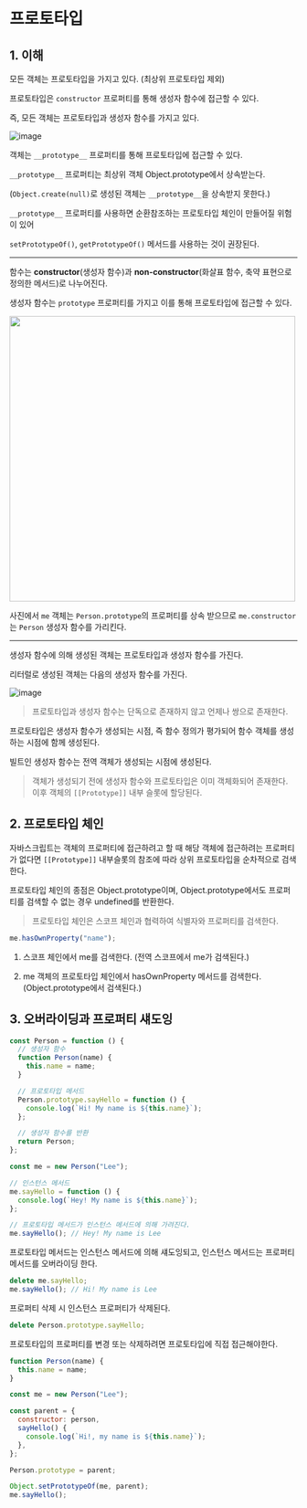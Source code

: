 # 프로토타입

## 1. 이해

모든 객체는 프로토타입을 가지고 있다. (최상위 프로토타입 제외)

프로토타입은 `constructor` 프로퍼티를 통해 생성자 함수에 접근할 수 있다.

즉, 모든 객체는 프로토타입과 생성자 함수를 가지고 있다.

![image](https://github.com/user-attachments/assets/663baedc-fbd5-4a2e-b9c1-82d08e377935)

객체는 `__prototype__` 프로퍼티를 통해 프로토타입에 접근할 수 있다.

`__prototype__` 프로퍼티는 최상위 객체 Object.prototype에서 상속받는다.

(`Object.create(null)`로 생성된 객체는 `__prototype__`을 상속받지 못한다.)

`__prototype__` 프로퍼티를 사용하면 순환참조하는 프로토타입 체인이 만들어질 위험이 있어

`setPrototypeOf()`, `getPrototypeOf()` 메서드를 사용하는 것이 권장된다.

---

함수는 **constructor**(생성자 함수)과 **non-constructor**(화살표 함수, 축약 표현으로 정의한 메서드)로 나누어진다.

생성자 함수는 `prototype` 프로퍼티를 가지고 이를 통해 프로토타입에 접근할 수 있다.

<img src="https://github.com/user-attachments/assets/f54c722f-8d6a-4e08-9239-9345dd17ab34" width="500px" />

사진에서 `me` 객체는 `Person.prototype`의 프로퍼티를 상속 받으므로 `me.constructor`는 `Person` 생성자 함수를 가리킨다.

---

생성자 함수에 의해 생성된 객체는 프로토타입과 생성자 함수를 가진다.

리터럴로 생성된 객체는 다음의 생성자 함수를 가진다.

![image](https://github.com/user-attachments/assets/f72e4acb-85e4-467f-9f46-c8f65a1a760f)

> 프로토타입과 생성자 함수는 단독으로 존재하지 않고 언제나 쌍으로 존재한다.

프로토타입은 생성자 함수가 생성되는 시점, 즉 함수 정의가 평가되어 함수 객체를 생성하는 시점에 함께 생성된다.

빌트인 생성자 함수는 전역 객체가 생성되는 시점에 생성된다.

> 객체가 생성되기 전에 생성자 함수와 프로토타입은 이미 객체화되어 존재한다. 이후 객체의 `[[Prototype]]` 내부 슬롯에 할당된다.

## 2. 프로토타입 체인

자바스크립트는 객체의 프로퍼티에 접근하려고 할 때 해당 객체에 접근하려는 프로퍼티가 없다면 `[[Prototype]]` 내부슬롯의 참조에 따라 상위 프로토타입을 순차적으로 검색한다.

프로토타입 체인의 종점은 Object.prototype이며, Object.prototype에서도 프로퍼티를 검색할 수 없는 경우 undefined를 반환한다.

> 프로토타입 체인은 스코프 체인과 협력하여 식별자와 프로퍼티를 검색한다.

```js
me.hasOwnProperty("name");
```

1. 스코프 체인에서 me를 검색한다. (전역 스코프에서 me가 검색된다.)

2. me 객체의 프로토타입 체인에서 hasOwnProperty 메서드를 검색한다. (Object.prototype에서 검색된다.)

## 3. 오버라이딩과 프로퍼티 섀도잉

```js
const Person = function () {
  // 생성자 함수
  function Person(name) {
    this.name = name;
  }

  // 프로토타입 메서드
  Person.prototype.sayHello = function () {
    console.log(`Hi! My name is ${this.name}`);
  };

  // 생성자 함수를 반환
  return Person;
};

const me = new Person("Lee");

// 인스턴스 메서드
me.sayHello = function () {
  console.log(`Hey! My name is ${this.name}`);
};

// 프로토타입 메서드가 인스턴스 메서드에 의해 가려진다.
me.sayHello(); // Hey! My name is Lee
```

프로토타입 메서드는 인스턴스 메서드에 의해 섀도잉되고, 인스턴스 메서드는 프로퍼티 메서드를 오버라이딩 한다.

```js
delete me.sayHello;
me.sayHello(); // Hi! My name is Lee
```

프로퍼티 삭제 시 인스턴스 프로퍼티가 삭제된다.

```js
delete Person.prototype.sayHello;
```

프로토타입의 프로퍼티를 변경 또는 삭제하려면 프로토타입에 직접 접근해야한다.

```js
function Person(name) {
  this.name = name;
}

const me = new Person("Lee");

const parent = {
  constructor: person,
  sayHello() {
    console.log(`Hi!, my name is ${this.name}`);
  },
};

Person.prototype = parent;

Object.setPrototypeOf(me, parent);
me.sayHello();
```
